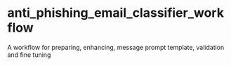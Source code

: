 # anti_phishing_email_classifier_workflow
A workflow for preparing, enhancing, message prompt template, validation and fine tuning

